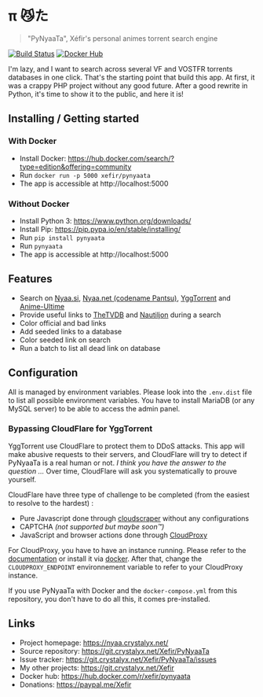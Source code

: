 # π 😼た
> "PyNyaaTa", Xéfir's personal animes torrent search engine

[![Build Status](https://ci.crystalyx.net/api/badges/Xefir/PyNyaaTa/status.svg)](https://ci.crystalyx.net/Xefir/PyNyaaTa)
[![Docker Hub](https://img.shields.io/docker/pulls/xefir/pynyaata)](https://hub.docker.com/r/xefir/pynyaata)

I'm lazy, and I want to search across several VF and VOSTFR torrents databases in one click.
That's the starting point that build this app.
At first, it was a crappy PHP project without any good future.
After a good rewrite in Python, it's time to show it to the public, and here it is!

## Installing / Getting started

### With Docker

- Install Docker: https://hub.docker.com/search/?type=edition&offering=community
- Run `docker run -p 5000 xefir/pynyaata`
- The app is accessible at http://localhost:5000

### Without Docker

- Install Python 3: https://www.python.org/downloads/
- Install Pip: https://pip.pypa.io/en/stable/installing/
- Run `pip install pynyaata`
- Run `pynyaata`
- The app is accessible at http://localhost:5000

## Features

* Search on [Nyaa.si](https://nyaa.si/), [Nyaa.net (codename Pantsu)](https://nyaa.net/), [YggTorrent](https://duckduckgo.com/?q=yggtorrent) and [Anime-Ultime](http://www.anime-ultime.net/index-0-1)
* Provide useful links to [TheTVDB](https://www.thetvdb.com/) and [Nautiljon](https://www.nautiljon.com/) during a search
* Color official and bad links
* Add seeded links to a database
* Color seeded link on search
* Run a batch to list all dead link on database

## Configuration

All is managed by environment variables.
Please look into the `.env.dist` file to list all possible environment variables.
You have to install MariaDB (or any MySQL server) to be able to access the admin panel.

### Bypassing CloudFlare for YggTorrent

YggTorrent use CloudFlare to protect them to DDoS attacks.
This app will make abusive requests to their servers, and CloudFlare will try to detect if PyNyaaTa is a real human or not. *I think you have the answer to the question ...*
Over time, CloudFlare will ask you systematically to prouve yourself.

CloudFlare have three type of challenge to be completed (from the easiest to resolve to the hardest) :
- Pure Javascript done through [cloudscraper](https://github.com/VeNoMouS/cloudscraper) without any configurations
- CAPTCHA *(not supported but maybe soon™)*
- JavaScript and browser actions done through [CloudProxy](https://github.com/NoahCardoza/CloudProxy)

For CloudProxy, you have to have an instance running.
Please refer to the [documentation](https://github.com/NoahCardoza/CloudProxy#installation) or install it via [docker](https://github.com/NoahCardoza/CloudProxy#docker).
After that, change the `CLOUDPROXY_ENDPOINT` environnement variable to refer to your CloudProxy instance.

If you use PyNyaaTa with Docker and the `docker-compose.yml` from this repository, you don't have to do all this, it comes pre-installed.

## Links

- Project homepage: https://nyaa.crystalyx.net/
- Source repository: https://git.crystalyx.net/Xefir/PyNyaaTa
- Issue tracker: https://git.crystalyx.net/Xefir/PyNyaaTa/issues
- My other projects: https://git.crystalyx.net/Xefir
- Docker hub: https://hub.docker.com/r/xefir/pynyaata
- Donations: https://paypal.me/Xefir

